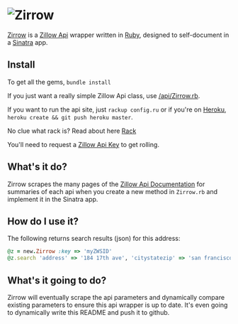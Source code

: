 ![Zirrow](http://zirrow.danmasq.com/i/zirrow.png)
=========

[Zirrow](http://zirrow.danmasq.com) is a 
[Zillow Api](http://www.zillow.com/howto/api/APIOverview.htm) 
wrapper written in [Ruby](http://ruby-lang.org/), 
designed to self-document in a [Sinatra](http://www.sinatrarb.com/) app.


## Install

To get all the gems, `bundle install`

If you just want a really simple Zillow Api class, use [/api/Zirrow.rb](https://github.com/dancrew32/zirrow/blob/master/api/Zirrow.rb).

If you want to run the api site, just `rackup config.ru` or 
if you're on [Heroku](http://www.heroku.com/), `heroku create && git push heroku master`.

No clue what rack is? Read about here [Rack](https://devcenter.heroku.com/articles/rack)

You'll need to request a 
[Zillow Api Key](http://www.zillow.com/webservice/APIUpgradeRequest.htm) 
to get rolling.


## What's it do?

Zirrow scrapes the many pages of the 
[Zillow Api Documentation](http://www.zillow.com/howto/api/APIOverview.htm)
for summaries of each api when you create a new method in `Zirrow.rb`
and implement it in the Sinatra app.


## How do I use it?

The following returns search results (json) for this address:

```ruby
@z = new.Zirrow :key => 'myZWSID'
@z.search 'address' => '184 17th ave', 'citystatezip' => 'san francisco ca'	
```


## What's it going to do?

Zirrow will eventually scrape the api parameters and dynamically compare
existing parameters to ensure this api wrapper is up to date. 
It's even going to dynamically write this README and push it to github.

